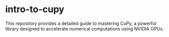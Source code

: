 # intro-to-cupy
This repository provides a detailed guide to mastering CuPy, a powerful library designed to accelerate numerical computations using NVIDIA GPUs.
